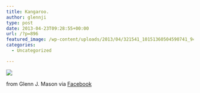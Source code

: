```yaml
---
title: Kangaroo.
author: glennji
type: post
date: 2013-04-23T09:28:55+00:00
url: /?p=896
featured_image: /wp-content/uploads/2013/04/321541_10151360504590741_940839265_n.jpg
categories:
  - Uncategorized

---
```

<div>
  <img src='/wp-content/uploads/2013/04/321541_10151360504590741_940839265_n.jpg' style='max-width:600px;' /></p> 
  
  <div>
    from Glenn J. Mason via <a href="http://www.facebook.com/photo.php?fbid=10151360504590741&#038;set=a.10150907445480741.408542.551785740&#038;type=1">Facebook</a>
  </div>
</div>
